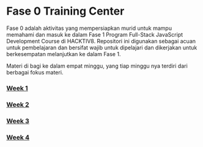 # Fase 0 Training Center

Fase 0 adalah aktivitas yang mempersiapkan murid untuk mampu memahami dan masuk ke dalam Fase 1 Program
Full-Stack JavaScript Development Course di HACKTIV8. Repositori ini digunakan sebagai acuan untuk pembelajaran dan bersifat wajib untuk dipelajari dan dikerjakan untuk berkesempatan melanjutkan ke dalam Fase 1.

Materi di bagi ke dalam empat minggu, yang tiap minggu nya terdiri dari berbagai fokus materi.

### [Week 1](./week-1/index.md)
### [Week 2](./week-2/index.md)
### [Week 3](./week-3/index.md)
### [Week 4](./week-4/index.md)
